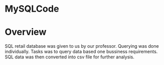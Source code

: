 # MySQLCode
# Overview
SQL retail database was given to us by our professor. Querying was done individually. Tasks was to query data based one bussiness requirements. SQL data was then converted into csv file for further analysis.


